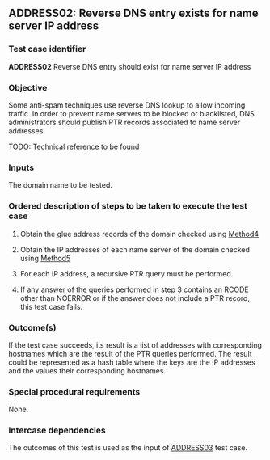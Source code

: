 ## ADDRESS02: Reverse DNS entry exists for name server IP address

### Test case identifier
**ADDRESS02** Reverse DNS entry should exist for name server IP address

### Objective

Some anti-spam techniques use reverse DNS lookup to allow incoming traffic.
In order to prevent name servers to be blocked or blacklisted, DNS 
administrators should publish PTR records associated to name server
addresses.

TODO: Technical reference to be found

### Inputs

The domain name to be tested.

### Ordered description of steps to be taken to execute the test case

1. Obtain the glue address records  of the domain checked
   using [Method4](../Methods.md)

2. Obtain the IP addresses of each name server of the domain checked
   using [Method5](../Methods.md)

3. For each IP address, a recursive PTR query must be performed.

4. If any answer of the queries performed in step 3 contains an RCODE
   other than NOERROR or if the answer does not include a PTR record,
   this test case fails.

### Outcome(s)

If the test case succeeds, its result is a list of addresses with corresponding
hostnames which are the result of the PTR queries performed.
The result could be represented as a hash table where the keys are the IP
addresses and the values their corresponding hostnames.

### Special procedural requirements

None.

### Intercase dependencies

The outcomes of this test is used as the input of [ADDRESS03](address03.md) test case.
